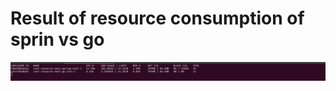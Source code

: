 # Result of resource consumption of sprin vs go

![resource comparison](https://github.com/AzarguNazari/rest-resource-test/blob/master/result.png?raw=true)
